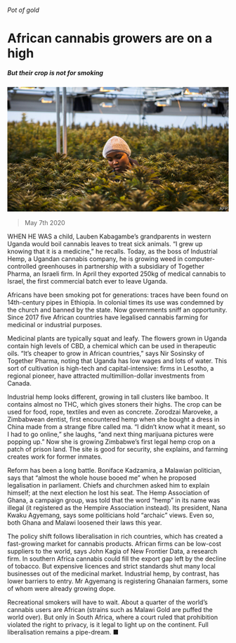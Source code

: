 ###### Pot of gold

# African cannabis growers are on a high 

##### But their crop is not for smoking 

![image](images/20200509_MAP001_0.jpg) 

> May 7th 2020 

WHEN HE WAS a child, Lauben Kabagambe’s grandparents in western Uganda would boil cannabis leaves to treat sick animals. “I grew up knowing that it is a medicine,” he recalls. Today, as the boss of Industrial Hemp, a Ugandan cannabis company, he is growing weed in computer-controlled greenhouses in partnership with a subsidiary of Together Pharma, an Israeli firm. In April they exported 250kg of medical cannabis to Israel, the first commercial batch ever to leave Uganda.

Africans have been smoking pot for generations: traces have been found on 14th-century pipes in Ethiopia. In colonial times its use was condemned by the church and banned by the state. Now governments sniff an opportunity. Since 2017 five African countries have legalised cannabis farming for medicinal or industrial purposes.


Medicinal plants are typically squat and leafy. The flowers grown in Uganda contain high levels of CBD, a chemical which can be used in therapeutic oils. “It’s cheaper to grow in African countries,” says Nir Sosinsky of Together Pharma, noting that Uganda has low wages and lots of water. This sort of cultivation is high-tech and capital-intensive: firms in Lesotho, a regional pioneer, have attracted multimillion-dollar investments from Canada.

Industrial hemp looks different, growing in tall clusters like bamboo. It contains almost no THC, which gives stoners their highs. The crop can be used for food, rope, textiles and even as concrete. Zorodzai Maroveke, a Zimbabwean dentist, first encountered hemp when she bought a dress in China made from a strange fibre called ma. “I didn’t know what it meant, so I had to go online,” she laughs, “and next thing marijuana pictures were popping up.” Now she is growing Zimbabwe’s first legal hemp crop on a patch of prison land. The site is good for security, she explains, and farming creates work for former inmates.

Reform has been a long battle. Boniface Kadzamira, a Malawian politician, says that “almost the whole house booed me” when he proposed legalisation in parliament. Chiefs and churchmen asked him to explain himself; at the next election he lost his seat. The Hemp Association of Ghana, a campaign group, was told that the word “hemp” in its name was illegal (it registered as the Hempire Association instead). Its president, Nana Kwaku Agyemang, says some politicians hold “archaic” views. Even so, both Ghana and Malawi loosened their laws this year.

The policy shift follows liberalisation in rich countries, which has created a fast-growing market for cannabis products. African firms can be low-cost suppliers to the world, says John Kagia of New Frontier Data, a research firm. In southern Africa cannabis could fill the export gap left by the decline of tobacco. But expensive licences and strict standards shut many local businesses out of the medicinal market. Industrial hemp, by contrast, has lower barriers to entry. Mr Agyemang is registering Ghanaian farmers, some of whom were already growing dope.

Recreational smokers will have to wait. About a quarter of the world’s cannabis users are African (strains such as Malawi Gold are puffed the world over). But only in South Africa, where a court ruled that prohibition violated the right to privacy, is it legal to light up on the continent. Full liberalisation remains a pipe-dream. ■

